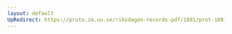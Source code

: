 ```yaml
---
layout: default
UpRedirect: https://pruto.im.uu.se/riksdagen-records-pdf/1881/prot-1881--ak--045/prot-1881--ak--045_028.pdf
---
```

